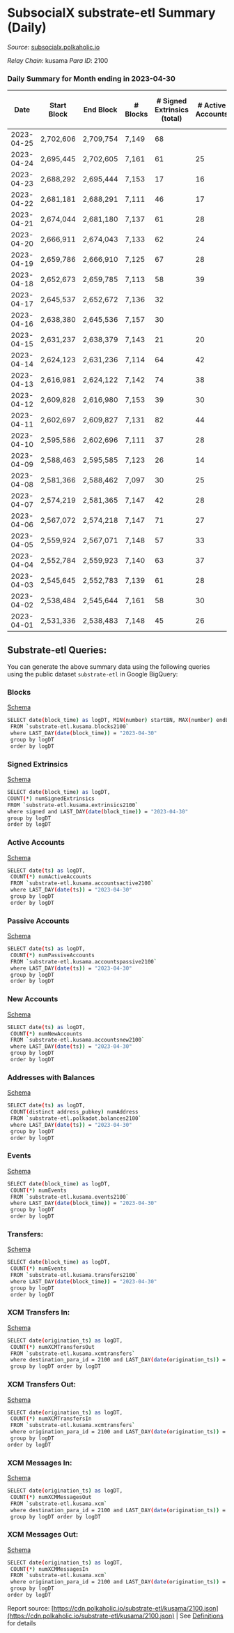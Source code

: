 # SubsocialX substrate-etl Summary (Daily)

_Source_: [subsocialx.polkaholic.io](https://subsocialx.polkaholic.io)

*Relay Chain*: kusama
*Para ID*: 2100



### Daily Summary for Month ending in 2023-04-30


| Date | Start Block | End Block | # Blocks  | # Signed Extrinsics (total) | # Active Accounts | # Passive | # New | # Addresses with Balances | # Events | # Transfers | # XCM Transfers In | # XCM Transfers Out | # XCM In | # XCM Out | Issues | 
| ---- | ----------- | --------- | --------  | --------------------------- | ----------------- | --------- | ----- | ------------------------- | -------- | ----------- | ------------------ | ------------------- | -------- | --------- | ------ |
| 2023-04-25 | 2,702,606 | 2,709,754 | 7,149  | 68 |  |  |  | 33,766 | 14,602 |   |   |   |  |  |  |
| 2023-04-24 | 2,695,445 | 2,702,605 | 7,161  | 61 | 25 |  |  | 33,766 | 14,554 |   |   |   |  |  |  |
| 2023-04-23 | 2,688,292 | 2,695,444 | 7,153  | 17 | 16 |  |  | 33,766 | 14,376 |   |   |   |  |  |  |
| 2023-04-22 | 2,681,181 | 2,688,291 | 7,111  | 46 | 17 |  |  | 33,766 | 14,397 |   |   |   |  |  |  |
| 2023-04-21 | 2,674,044 | 2,681,180 | 7,137  | 61 | 28 |  |  | 33,766 | 14,546 |   |   |   |  |  |  |
| 2023-04-20 | 2,666,911 | 2,674,043 | 7,133  | 62 | 24 |  |  | 33,766 | 14,550 |   |   |   |  |  |  |
| 2023-04-19 | 2,659,786 | 2,666,910 | 7,125  | 67 | 28 |  |  | 33,766 | 14,562 |   |   |   |  |  |  |
| 2023-04-18 | 2,652,673 | 2,659,785 | 7,113  | 58 | 39 |  |  | 33,766 | 14,526 |   |   |   |  |  |  |
| 2023-04-17 | 2,645,537 | 2,652,672 | 7,136  | 32 |  |  |  | 33,766 | 14,385 |   |   |   |  |  |  |
| 2023-04-16 | 2,638,380 | 2,645,536 | 7,157  | 30 |  |  |  | 33,766 | 14,478 |   |   |   |  |  |  |
| 2023-04-15 | 2,631,237 | 2,638,379 | 7,143  | 21 | 20 |  |  | 33,766 | 14,408 |   |   |   |  |  |  |
| 2023-04-14 | 2,624,123 | 2,631,236 | 7,114  | 64 | 42 |  |  | 33,766 | 14,464 |   |   |   |  |  |  |
| 2023-04-13 | 2,616,981 | 2,624,122 | 7,142  | 74 | 38 |  |  | 33,766 | 14,580 |   |   |   |  |  |  |
| 2023-04-12 | 2,609,828 | 2,616,980 | 7,153  | 39 | 30 |  |  | 33,766 | 14,464 |   |   |   |  |  |  |
| 2023-04-11 | 2,602,697 | 2,609,827 | 7,131  | 82 | 44 |  |  | 33,766 | 14,662 | 1  |   |   |  |  |  |
| 2023-04-10 | 2,595,586 | 2,602,696 | 7,111  | 37 | 28 |  |  | 33,766 | 14,385 |   |   |   |  |  |  |
| 2023-04-09 | 2,588,463 | 2,595,585 | 7,123  | 26 | 14 |  |  | 33,766 | 14,336 |   |   |   |  |  |  |
| 2023-04-08 | 2,581,366 | 2,588,462 | 7,097  | 30 | 25 |  |  | 33,766 | 14,345 |   |   |   |  |  |  |
| 2023-04-07 | 2,574,219 | 2,581,365 | 7,147  | 42 | 28 |  |  | 33,766 | 14,455 |   |   |   |  |  |  |
| 2023-04-06 | 2,567,072 | 2,574,218 | 7,147  | 71 | 27 |  |  | 33,766 | 14,562 | 2  |   |   |  |  |  |
| 2023-04-05 | 2,559,924 | 2,567,071 | 7,148  | 57 | 33 |  |  | 33,766 | 14,482 |   |   |   |  |  |  |
| 2023-04-04 | 2,552,784 | 2,559,923 | 7,140  | 63 | 37 |  |  | 33,766 | 14,488 |   |   |   |  |  |  |
| 2023-04-03 | 2,545,645 | 2,552,783 | 7,139  | 61 | 28 |  |  | 33,765 | 14,462 |   |   |   |  |  |  |
| 2023-04-02 | 2,538,484 | 2,545,644 | 7,161  | 58 | 30 |  |  | 33,765 | 14,520 |   |   |   |  |  |  |
| 2023-04-01 | 2,531,336 | 2,538,483 | 7,148  | 45 | 26 |  |  | 33,765 | 14,459 |   |   |   |  |  |  |

## Substrate-etl Queries:
You can generate the above summary data using the following queries using the public dataset `substrate-etl` in Google BigQuery:


### Blocks 

[Schema](https://github.com/colorfulnotion/substrate-etl/blob/main/schema/blocks.json)

```bash
SELECT date(block_time) as logDT, MIN(number) startBN, MAX(number) endBN, COUNT(*) numBlocks 
 FROM `substrate-etl.kusama.blocks2100`  
 where LAST_DAY(date(block_time)) = "2023-04-30" 
 group by logDT 
 order by logDT
```

### Signed Extrinsics 

[Schema](https://github.com/colorfulnotion/substrate-etl/blob/main/schema/extrinsics.json)

```bash
SELECT date(block_time) as logDT, 
COUNT(*) numSignedExtrinsics 
FROM `substrate-etl.kusama.extrinsics2100`  
where signed and LAST_DAY(date(block_time)) = "2023-04-30" 
group by logDT 
order by logDT
```

### Active Accounts 

[Schema](https://github.com/colorfulnotion/substrate-etl/blob/main/schema/accountsactive.json)

```bash
SELECT date(ts) as logDT, 
 COUNT(*) numActiveAccounts 
 FROM `substrate-etl.kusama.accountsactive2100` 
 where LAST_DAY(date(ts)) = "2023-04-30" 
 group by logDT 
 order by logDT
```

### Passive Accounts 

[Schema](https://github.com/colorfulnotion/substrate-etl/blob/main/schema/accountspassive.json)

```bash
SELECT date(ts) as logDT, 
 COUNT(*) numPassiveAccounts 
 FROM `substrate-etl.kusama.accountspassive2100` 
 where LAST_DAY(date(ts)) = "2023-04-30" 
 group by logDT 
 order by logDT
```

### New Accounts 

[Schema](https://github.com/colorfulnotion/substrate-etl/blob/main/schema/accountsnew.json)

```bash
SELECT date(ts) as logDT, 
 COUNT(*) numNewAccounts 
 FROM `substrate-etl.kusama.accountsnew2100` 
 where LAST_DAY(date(ts)) = "2023-04-30" 
 group by logDT
 order by logDT
```

### Addresses with Balances 

[Schema](https://github.com/colorfulnotion/substrate-etl/blob/main/schema/balances.json)

```bash
SELECT date(ts) as logDT,
 COUNT(distinct address_pubkey) numAddress 
 FROM `substrate-etl.polkadot.balances2100` 
 where LAST_DAY(date(ts)) = "2023-04-30" 
 group by logDT 
 order by logDT
```

### Events 

[Schema](https://github.com/colorfulnotion/substrate-etl/blob/main/schema/events.json)

```bash
SELECT date(block_time) as logDT, 
 COUNT(*) numEvents 
 FROM `substrate-etl.kusama.events2100` 
 where LAST_DAY(date(block_time)) = "2023-04-30" 
 group by logDT 
 order by logDT
```

### Transfers:

[Schema](https://github.com/colorfulnotion/substrate-etl/blob/main/schema/transfers.json)

```bash
SELECT date(block_time) as logDT, 
 COUNT(*) numEvents 
 FROM `substrate-etl.kusama.transfers2100` 
 where LAST_DAY(date(block_time)) = "2023-04-30" 
 group by logDT 
 order by logDT
```

### XCM Transfers In: 

[Schema](https://github.com/colorfulnotion/substrate-etl/blob/main/schema/xcmtransfers.json)

```bash
SELECT date(origination_ts) as logDT, 
 COUNT(*) numXCMTransfersOut 
 FROM `substrate-etl.kusama.xcmtransfers` 
 where destination_para_id = 2100 and LAST_DAY(date(origination_ts)) = "2023-04-30" 
 group by logDT order by logDT
```

### XCM Transfers Out: 

[Schema](https://github.com/colorfulnotion/substrate-etl/blob/main/schema/xcmtransfers.json)

```bash
SELECT date(origination_ts) as logDT, 
 COUNT(*) numXCMTransfersIn 
 FROM `substrate-etl.kusama.xcmtransfers` 
 where origination_para_id = 2100 and LAST_DAY(date(origination_ts)) = "2023-04-30" 
 group by logDT 
order by logDT
```

### XCM Messages In: 

[Schema](https://github.com/colorfulnotion/substrate-etl/blob/main/schema/xcm.json)

```bash
SELECT date(origination_ts) as logDT, 
 COUNT(*) numXCMMessagesOut 
 FROM `substrate-etl.kusama.xcm` 
 where destination_para_id = 2100 and LAST_DAY(date(origination_ts)) = "2023-04-30" 
 group by logDT order by logDT
```

### XCM Messages Out: 

[Schema](https://github.com/colorfulnotion/substrate-etl/blob/main/schema/xcm.json)

```bash
SELECT date(origination_ts) as logDT, 
 COUNT(*) numXCMMessagesIn 
 FROM `substrate-etl.kusama.xcm` 
 where origination_para_id = 2100 and LAST_DAY(date(origination_ts)) = "2023-04-30" 
 group by logDT 
order by logDT
```


Report source: [https://cdn.polkaholic.io/substrate-etl/kusama/2100.json](https://cdn.polkaholic.io/substrate-etl/kusama/2100.json) | See [Definitions](/DEFINITIONS.md) for details
